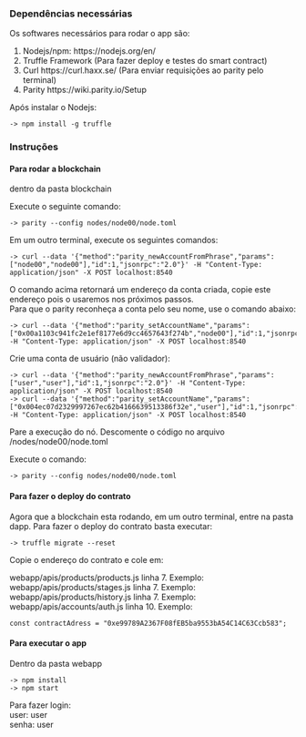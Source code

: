 ### Dependências necessárias

Os softwares necessários para rodar o app são:

<ol>
    <li> Nodejs/npm: https://nodejs.org/en/</li>
    <li> Truffle Framework (Para fazer deploy e testes do smart contract)</li>
    <li> Curl https://curl.haxx.se/ (Para enviar requisições ao parity pelo terminal) </li>
    <li> Parity https://wiki.parity.io/Setup </li>
</ol>

Após instalar o Nodejs: <br>

    -> npm install -g truffle

### Instruções

#### Para rodar a blockchain

dentro da pasta blockchain <br>

Execute o seguinte comando: <br>

    -> parity --config nodes/node00/node.toml 

Em um outro terminal, execute os seguintes comandos: <br>

    -> curl --data '{"method":"parity_newAccountFromPhrase","params":["node00","node00"],"id":1,"jsonrpc":"2.0"}' -H "Content-Type: application/json" -X POST localhost:8540

O comando acima retornará um endereço da conta criada, copie este endereço pois o usaremos nos próximos passos. <br>
Para que o parity reconheça a conta pelo seu nome, use o comando abaixo: <br>

    -> curl --data '{"method":"parity_setAccountName","params":["0x00a1103c941fc2e1ef8177e6d9cc4657643f274b","node00"],"id":1,"jsonrpc":"2.0"}' -H "Content-Type: application/json" -X POST localhost:8540

Crie uma conta de usuário (não validador):

    -> curl --data '{"method":"parity_newAccountFromPhrase","params":["user","user"],"id":1,"jsonrpc":"2.0"}' -H "Content-Type: application/json" -X POST localhost:8540
    -> curl --data '{"method":"parity_setAccountName","params":["0x004ec07d2329997267ec62b4166639513386f32e","user"],"id":1,"jsonrpc":"2.0"}' -H "Content-Type: application/json" -X POST localhost:8540

Pare a execução do nó. Descomente o código no arquivo /nodes/node00/node.toml <br>

Execute o comando: <br>

    -> parity --config nodes/node00/node.toml

#### Para fazer o deploy do contrato

Agora que a blockchain esta rodando, em um outro terminal, entre na pasta dapp. Para fazer o deploy do contrato basta executar: <br>

    -> truffle migrate --reset

Copie o endereço do contrato e cole em: <br>

webapp/apis/products/products.js linha 7. Exemplo: <br>
webapp/apis/products/stages.js linha 7. Exemplo: <br>
webapp/apis/products/history.js linha 7. Exemplo: <br>
webapp/apis/accounts/auth.js linha 10. Exemplo: <br>

    const contractAdress = "0xe99789A2367F08fEB5ba9553bA54C14C63Ccb583";

#### Para executar o app

Dentro da pasta webapp <br>

    -> npm install
    -> npm start

Para fazer login: <br>
user: user <br>
senha: user<br>
